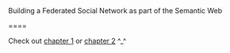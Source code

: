 <!--{
  "title": "Building a Federated Social Network as part of the Semantic Web",
  "previous": null,
  "next": null
}-->Building a Federated Social Network as part of the Semantic Web
====

Check out [chapter 1](intro) or [chapter 2](test) ^_^